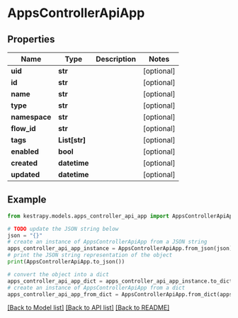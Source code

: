 # AppsControllerApiApp


## Properties

Name | Type | Description | Notes
------------ | ------------- | ------------- | -------------
**uid** | **str** |  | [optional] 
**id** | **str** |  | [optional] 
**name** | **str** |  | [optional] 
**type** | **str** |  | [optional] 
**namespace** | **str** |  | [optional] 
**flow_id** | **str** |  | [optional] 
**tags** | **List[str]** |  | [optional] 
**enabled** | **bool** |  | [optional] 
**created** | **datetime** |  | [optional] 
**updated** | **datetime** |  | [optional] 

## Example

```python
from kestrapy.models.apps_controller_api_app import AppsControllerApiApp

# TODO update the JSON string below
json = "{}"
# create an instance of AppsControllerApiApp from a JSON string
apps_controller_api_app_instance = AppsControllerApiApp.from_json(json)
# print the JSON string representation of the object
print(AppsControllerApiApp.to_json())

# convert the object into a dict
apps_controller_api_app_dict = apps_controller_api_app_instance.to_dict()
# create an instance of AppsControllerApiApp from a dict
apps_controller_api_app_from_dict = AppsControllerApiApp.from_dict(apps_controller_api_app_dict)
```
[[Back to Model list]](../README.md#documentation-for-models) [[Back to API list]](../README.md#documentation-for-api-endpoints) [[Back to README]](../README.md)


